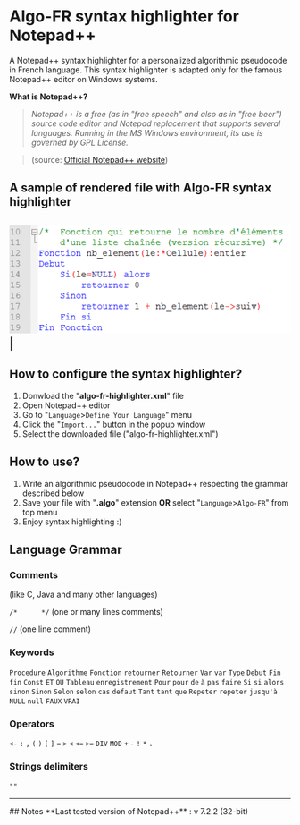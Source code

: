 # Algo-FR syntax highlighter for Notepad++
A Notepad++ syntax highlighter for a personalized algorithmic pseudocode in French language.
This syntax highlighter is adapted only for the famous Notepad++ editor on Windows systems.

**What is Notepad++?**
> *Notepad++ is a free (as in "free speech" and also as in "free beer") source code editor and Notepad replacement that supports several languages. Running in the MS Windows environment, its use is governed by GPL License.*

> (source: [Official Notepad++ website](https://notepad-plus-plus.org/))

## A sample of rendered file with Algo-FR syntax highlighter
![Sample screenshot](sample-screenshot.png) |
-------------------------------------------
## How to configure the syntax highlighter?
1. Donwload the "**algo-fr-highlighter.xml**" file
2. Open Notepad++ editor
3. Go to "`Language`>`Define Your Language`" menu
4. Click the "`Import...`" button in the popup window
5. Select the downloaded file ("algo-fr-highlighter.xml")

## How to use?
1. Write an algorithmic pseudocode in Notepad++ respecting the grammar described below
2. Save your file with "**.algo**" extension **OR** select "`Language`>`Algo-FR`" from top menu
3. Enjoy syntax highlighting :)

## Language Grammar
### Comments
(like C, Java and many other languages)

`/*      */`  (one or many lines comments)

`//`  (one line comment)
### Keywords
`Procedure`
`Algorithme`
`Fonction` `retourner` `Retourner`
`Var` `var` `Type` `Debut` `Fin` `fin` `Const`
`ET` `OU`
`Tableau`
`enregistrement`
`Pour` `pour` `de` `à` `pas` `faire`
`Si` `si` `alors` `sinon` `Sinon`
`Selon` `selon` `cas` `defaut`
`Tant` `tant` `que`
`Repeter` `repeter` `jusqu'à`
`NULL` `null` `FAUX` `VRAI`
### Operators
`<-` `:` `,` `(` `)` `[` `]` `=` `>` `<` `<=` `>=` `DIV` `MOD` `+` `-` `!` `*` `.`
### Strings delimiters
`""`
<hr/>
## Notes
**Last tested version of Notepad++** : v 7.2.2 (32-bit) 
